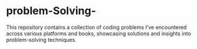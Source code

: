 # problem-Solving-
This repository contains a collection of coding problems I’ve encountered across various platforms and books, showcasing solutions and insights into problem-solving techniques.
